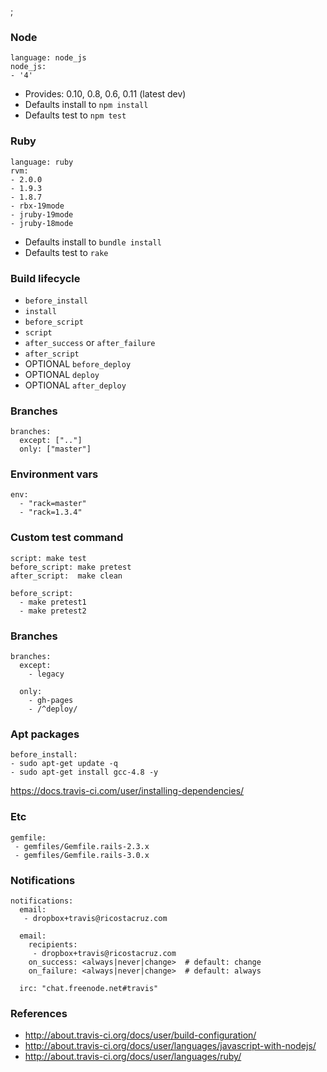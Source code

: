;

### Node

    language: node_js
    node_js:
    - '4'

-   Provides: 0.10, 0.8, 0.6, 0.11 (latest dev)
-   Defaults install to `npm install`
-   Defaults test to `npm test`

### Ruby

    language: ruby
    rvm:
    - 2.0.0
    - 1.9.3
    - 1.8.7
    - rbx-19mode
    - jruby-19mode
    - jruby-18mode

-   Defaults install to `bundle install`
-   Defaults test to `rake`

### Build lifecycle

-   `before_install`
-   `install`
-   `before_script`
-   `script`
-   `after_success` or `after_failure`
-   `after_script`
-   OPTIONAL `before_deploy`
-   OPTIONAL `deploy`
-   OPTIONAL `after_deploy`

### Branches

    branches:
      except: [".."]
      only: ["master"]

### Environment vars

    env:
      - "rack=master"
      - "rack=1.3.4"

### Custom test command

    script: make test
    before_script: make pretest
    after_script:  make clean

    before_script:
      - make pretest1
      - make pretest2

### Branches

    branches:
      except:
        - legacy

      only:
        - gh-pages
        - /^deploy/

### Apt packages

    before_install:
    - sudo apt-get update -q
    - sudo apt-get install gcc-4.8 -y

<a href="https://docs.travis-ci.com/user/installing-dependencies/" class="uri">https://docs.travis-ci.com/user/installing-dependencies/</a>

### Etc

    gemfile:
     - gemfiles/Gemfile.rails-2.3.x
     - gemfiles/Gemfile.rails-3.0.x

### Notifications

    notifications:
      email:
       - dropbox+travis@ricostacruz.com

      email:
        recipients:
         - dropbox+travis@ricostacruz.com
        on_success: <always|never|change>  # default: change
        on_failure: <always|never|change>  # default: always

      irc: "chat.freenode.net#travis"

### References

-   http://about.travis-ci.org/docs/user/build-configuration/
-   http://about.travis-ci.org/docs/user/languages/javascript-with-nodejs/
-   http://about.travis-ci.org/docs/user/languages/ruby/
